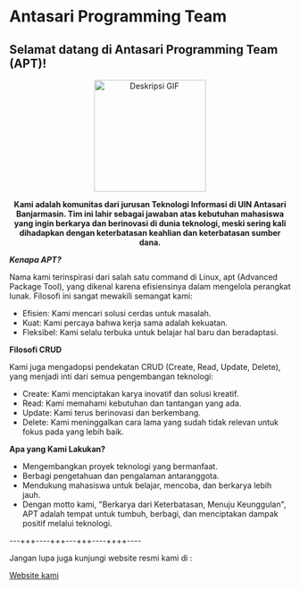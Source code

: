 # Antasari Programming Team

## Selamat datang di Antasari Programming Team (APT)!

<div align="center">
  <img src="https://files.catbox.moe/am0dc8.gif" alt="Deskripsi GIF" width="200" height="200" />
</div>


<p align="center">
  <b>Kami adalah komunitas dari jurusan Teknologi Informasi di UIN Antasari Banjarmasin. Tim ini lahir sebagai jawaban atas kebutuhan mahasiswa yang ingin berkarya dan berinovasi di dunia teknologi, meski sering kali dihadapkan dengan keterbatasan keahlian dan keterbatasan sumber dana.</b>
</p>

***Kenapa APT?***

Nama kami terinspirasi dari salah satu command di Linux, apt (Advanced Package Tool), yang dikenal karena efisiensinya dalam mengelola perangkat lunak. Filosofi ini sangat mewakili semangat kami:

- Efisien: Kami mencari solusi cerdas untuk masalah.
- Kuat: Kami percaya bahwa kerja sama adalah kekuatan.
- Fleksibel: Kami selalu terbuka untuk belajar hal baru dan beradaptasi.

**Filosofi CRUD**

Kami juga mengadopsi pendekatan CRUD (Create, Read, Update, Delete), yang menjadi inti dari semua pengembangan teknologi:

- Create: Kami menciptakan karya inovatif dan solusi kreatif.
- Read: Kami memahami kebutuhan dan tantangan yang ada.
- Update: Kami terus berinovasi dan berkembang.
- Delete: Kami meninggalkan cara lama yang sudah tidak relevan untuk fokus pada yang lebih baik.

**Apa yang Kami Lakukan?**
- Mengembangkan proyek teknologi yang bermanfaat.
- Berbagi pengetahuan dan pengalaman antaranggota.
- Mendukung mahasiswa untuk belajar, mencoba, dan berkarya lebih jauh.
- Dengan motto kami, "Berkarya dari Keterbatasan, Menuju Keunggulan", APT adalah tempat untuk tumbuh, berbagi, dan menciptakan dampak positif melalui teknologi.

---+++----+++---+++----++++----

Jangan lupa juga kunjungi website resmi kami di :

[Website kami](https://apteam.tech/)
